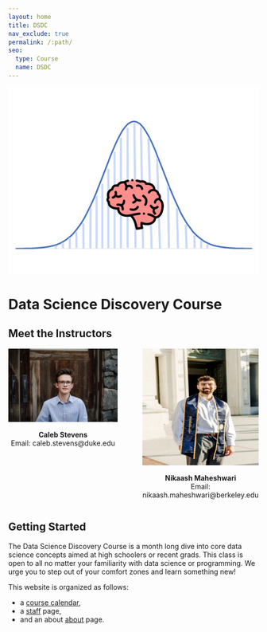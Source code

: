 ```yaml
---
layout: home
title: DSDC
nav_exclude: true
permalink: /:path/
seo:
  type: Course
  name: DSDC
---
```


![ScreenShot](/assets/images/logo.jpg)

# Data Science Discovery Course

## Meet the Instructors
<div style="display: flex; justify-content: center;">
  <div style="text-align: center; margin-right: 50px;">
    <img src="/assets/images/caleb.jpg" width="300" />
    <p>
      <strong>Caleb Stevens</strong><br>
      Email: caleb.stevens@duke.edu
    </p>
  </div>
  
  <div style="text-align: center;">
    <img src="/assets/images/nikaash.jpg" width="300" />
    <p>
      <strong>Nikaash Maheshwari</strong><br>
      Email: nikaash.maheshwari@berkeley.edu
    </p>
  </div>
</div> 


## Getting Started

The Data Science Discovery Course is a month long dive into core data science concepts aimed at high schoolers or recent grads. This class is open to all no matter your familiarity with data science or programming. We urge you to step out of your comfort zones and learn something new!

This website is organized as follows:

- a [course calendar](calendar.md),
- a [staff](staff.md) page,
- and an about [about](about.md) page.






